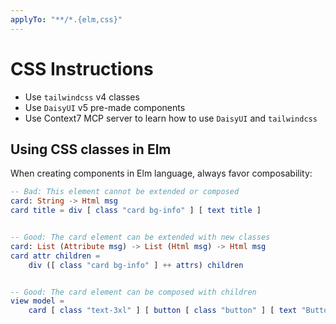 ```yaml
---
applyTo: "**/*.{elm,css}"
---
```


# CSS Instructions

- Use `tailwindcss` v4 classes
- Use `DaisyUI` v5 pre-made components
- Use Context7 MCP server to learn how to use `DaisyUI` and `tailwindcss`

## Using CSS classes in Elm

When creating components in Elm language, always favor composability:

```elm
-- Bad: This element cannot be extended or composed
card: String -> Html msg
card title = div [ class "card bg-info" ] [ text title ]


-- Good: The card element can be extended with new classes
card: List (Attribute msg) -> List (Html msg) -> Html msg
card attr children =
    div ([ class "card bg-info" ] ++ attrs) children


-- Good: The card element can be composed with children
view model =
    card [ class "text-3xl" ] [ button [ class "button" ] [ text "Button" ] ]
```
